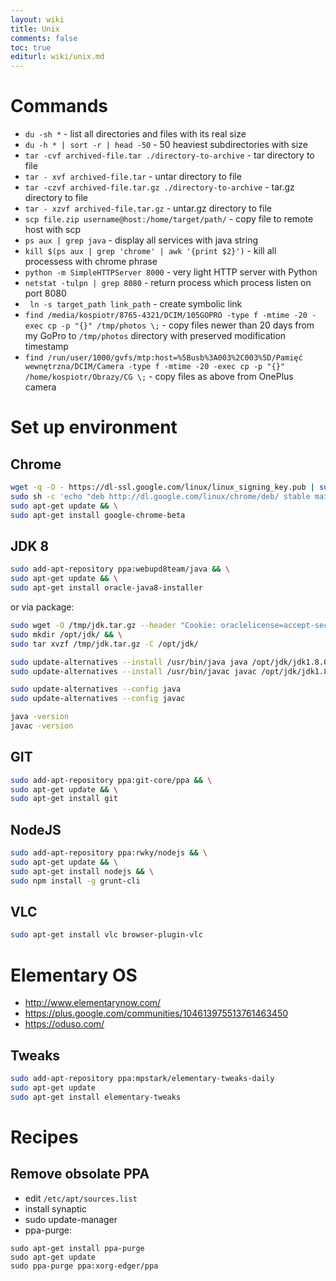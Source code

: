 ```yaml
---
layout: wiki
title: Unix
comments: false
toc: true
editurl: wiki/unix.md
---
```


# Commands

* `du -sh *` - list all directories and files with its real size
* `du -h * | sort -r | head -50` - 50 heaviest subdirectories with size
* `tar -cvf archived-file.tar ./directory-to-archive` - tar directory to file
* `tar - xvf archived-file.tar` - untar directory to file
* `tar -czvf archived-file.tar.gz ./directory-to-archive` - tar.gz directory to file
* `tar - xzvf archived-file.tar.gz` - untar.gz directory to file
* `scp file.zip username@host:/home/target/path/` - copy file to remote host with scp
* `ps aux | grep java` - display all services with java string
* `kill $(ps aux | grep 'chrome' | awk '{print $2}')` - kill all processess with chrome phrase
* `python -m SimpleHTTPServer 8000` - very light HTTP server with Python
* `netstat -tulpn | grep 8080` - return process which process listen on port 8080
* ` ln -s target_path link_path` - create symbolic link
* `find /media/kospiotr/8765-4321/DCIM/105GOPRO -type f -mtime -20 -exec cp -p "{}" /tmp/photos \;` - copy files newer than 20 days from my GoPro to ```/tmp/photos``` directory with preserved modification timestamp
* `find /run/user/1000/gvfs/mtp:host=%5Busb%3A003%2C003%5D/Pamięć wewnętrzna/DCIM/Camera -type f -mtime -20 -exec cp -p "{}" /home/kospiotr/Obrazy/CG \;` - copy files as above from OnePlus camera 


# Set up environment

## Chrome

```bash
wget -q -O - https://dl-ssl.google.com/linux/linux_signing_key.pub | sudo apt-key add - && \
sudo sh -c 'echo "deb http://dl.google.com/linux/chrome/deb/ stable main" >> /etc/apt/sources.list.d/google-chrome.list' && \
sudo apt-get update && \
sudo apt-get install google-chrome-beta
```

## JDK 8

```bash
sudo add-apt-repository ppa:webupd8team/java && \
sudo apt-get update && \
sudo apt-get install oracle-java8-installer
```
or via package:

```bash
sudo wget -O /tmp/jdk.tar.gz --header "Cookie: oraclelicense=accept-securebackup-cookie" http://download.oracle.com/otn-pub/java/jdk/8u73-b02/jdk-8u73-linux-x64.tar.gz && \
sudo mkdir /opt/jdk/ && \
sudo tar xvzf /tmp/jdk.tar.gz -C /opt/jdk/

sudo update-alternatives --install /usr/bin/java java /opt/jdk/jdk1.8.0_73/bin/java 100 &&
sudo update-alternatives --install /usr/bin/javac javac /opt/jdk/jdk1.8.0_73/bin/javac 100

sudo update-alternatives --config java
sudo update-alternatives --config javac

java -version
javac -version
```

## GIT

```bash
sudo add-apt-repository ppa:git-core/ppa && \
sudo apt-get update && \
sudo apt-get install git
```

## NodeJS

```bash
sudo add-apt-repository ppa:rwky/nodejs && \
sudo apt-get update && \
sudo apt-get install nodejs && \
sudo npm install -g grunt-cli
```

## VLC

```bash
sudo apt-get install vlc browser-plugin-vlc
```
# Elementary OS

* http://www.elementarynow.com/
* https://plus.google.com/communities/104613975513761463450
* https://oduso.com/

## Tweaks

```bash
sudo add-apt-repository ppa:mpstark/elementary-tweaks-daily
sudo apt-get update
sudo apt-get install elementary-tweaks
```



# Recipes

## Remove obsolate PPA

* edit ```/etc/apt/sources.list```
* install synaptic
* sudo update-manager
* ppa-purge:
```
sudo apt-get install ppa-purge
sudo apt-get update
sudo ppa-purge ppa:xorg-edger/ppa
```
